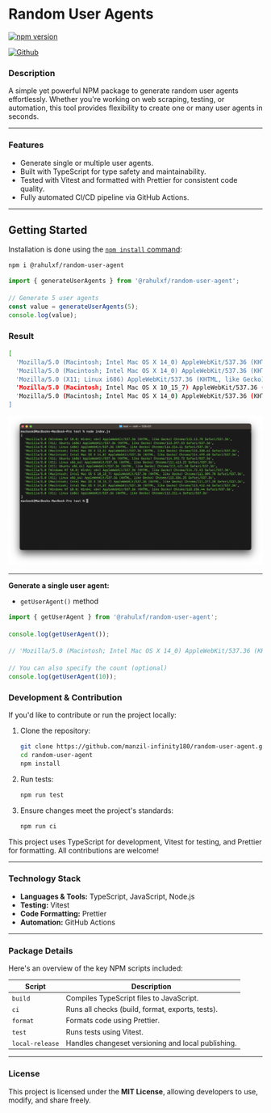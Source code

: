 # Random User Agents

[![npm version](https://badge.fury.io/js/@rahulxf%2Frandom-user-agent.svg)](https://badge.fury.io/js/@rahulxf%2Frandom-user-agent)

[![Github](https://github.com/manzil-infinity180/random-user-agent/actions/workflows/ci.yml/badge.svg?event=push)](https://github.com/manzil-infinity180/random-user-agent/actions/workflows/ci.yml)

### Description

A simple yet powerful NPM package to generate random user agents effortlessly. Whether you're working on web scraping, testing, or automation, this tool provides flexibility to create one or many user agents in seconds.

---

### Features

- Generate single or multiple user agents.
- Built with TypeScript for type safety and maintainability.
- Tested with Vitest and formatted with Prettier for consistent code quality.
- Fully automated CI/CD pipeline via GitHub Actions.

---

## Getting Started

Installation is done using the
[`npm install` command](https://docs.npmjs.com/getting-started/installing-npm-packages-locally):

```bash
npm i @rahulxf/random-user-agent
```

```js
import { generateUserAgents } from '@rahulxf/random-user-agent';

// Generate 5 user agents
const value = generateUserAgents(5);
console.log(value);
```

### Result

```bash
[
  'Mozilla/5.0 (Macintosh; Intel Mac OS X 14_0) AppleWebKit/537.36 (KHTML, like Gecko) Chrome/114.350.56 Safari/537.36',
  'Mozilla/5.0 (Macintosh; Intel Mac OS X 14_0) AppleWebKit/537.36 (KHTML, like Gecko) Chrome/112.344.67 Safari/537.36',
  'Mozilla/5.0 (X11; Linux i686) AppleWebKit/537.36 (KHTML, like Gecko) Chrome/112.259.94 Safari/537.36',
  'Mozilla/5.0 (Macintosh; Intel Mac OS X 10_15_7) AppleWebKit/537.36 (KHTML, like Gecko) Chrome/115.434.38 Safari/537.36',
  'Mozilla/5.0 (Macintosh; Intel Mac OS X 14_0) AppleWebKit/537.36 (KHTML, like Gecko) Chrome/113.123.89 Safari/537.36'
]
```

<p align="center">
<img src="./src/result.png" alt="result-image" />
</p>

---

**Generate a single user agent:**

- `getUserAgent()` method

```js
import { getUserAgent } from '@rahulxf/random-user-agent';

console.log(getUserAgent());

// 'Mozilla/5.0 (Macintosh; Intel Mac OS X 14_0) AppleWebKit/537.36 (KHTML, like Gecko) Chrome/113.123.89 Safari/537.36'

// You can also specify the count (optional)
console.log(getUserAgent(10));
```

### Development & Contribution

If you'd like to contribute or run the project locally:

1. Clone the repository:

   ```bash
   git clone https://github.com/manzil-infinity180/random-user-agent.git
   cd random-user-agent
   npm install
   ```

2. Run tests:

   ```bash
   npm run test
   ```

3. Ensure changes meet the project's standards:
   ```bash
   npm run ci
   ```

This project uses TypeScript for development, Vitest for testing, and Prettier for formatting. All contributions are welcome!

---

### Technology Stack

- **Languages & Tools:** TypeScript, JavaScript, Node.js
- **Testing:** Vitest
- **Code Formatting:** Prettier
- **Automation:** GitHub Actions

---

### Package Details

Here's an overview of the key NPM scripts included:

| Script          | Description                                        |
| --------------- | -------------------------------------------------- |
| `build`         | Compiles TypeScript files to JavaScript.           |
| `ci`            | Runs all checks (build, format, exports, tests).   |
| `format`        | Formats code using Prettier.                       |
| `test`          | Runs tests using Vitest.                           |
| `local-release` | Handles changeset versioning and local publishing. |

---

### License

This project is licensed under the **MIT License**, allowing developers to use, modify, and share freely.
